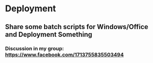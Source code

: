 # Deployment

## Share some batch scripts for Windows/Office and Deployment Something

### Discussion in my group: https://www.facebook.com/1713755835503494
